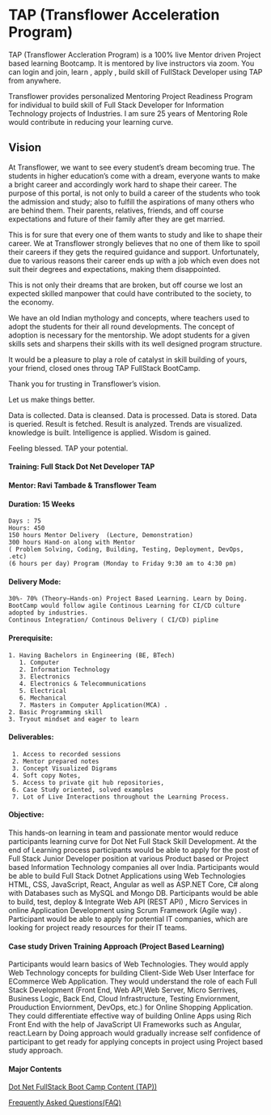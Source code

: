 # TAP (Transflower Acceleration Program)

TAP (Transflower Accleration Program) is a  100% live Mentor driven Project based learning Bootcamp. It is mentored by live instructors via zoom. You can login and join, learn , apply , build skill of FullStack Developer using TAP from anywhere.

Transflower provides personalized Mentoring Project Readiness Program for individual to build skill of Full Stack Developer for Information Technology projects of  Industries. I am sure 25 years of Mentoring Role would contribute in reducing your learning curve.

## Vision

At Transflower, we want to see every student’s dream becoming true. The students in higher education’s come with a dream, everyone wants to make a bright career and accordingly work hard to shape their career. The purpose of this portal, is not only to build a career of the students who took the admission and study; also to fulfill the aspirations of many others who are behind them. Their parents, relatives, friends, and off course expectations and future of their family after they are get married.

This is for sure that every one of them wants to study and like to shape their career. We at Transflower strongly believes that no one of them like to spoil their careers if they gets the required guidance and support. Unfortunately, due to various reasons their career ends up with a job which even does not suit their degrees and expectations, making them disappointed.

This is not only their dreams that are broken, but off course we lost an expected skilled manpower that could have contributed to the society, to the economy.

We have an old Indian mythology and concepts, where teachers used to adopt the students for their all round developments. The concept of adoption is necessary for the mentorship. We  adopt students for a given skills sets and sharpens their skills with its well designed program structure.

It  would be a pleasure to play a role of catalyst in skill building of yours, your friend, closed ones throug TAP FullStack BootCamp. 

Thank you for trusting in Transflower’s vision.

Let us make things better.

Data is collected.
Data is cleansed.
Data is processed.
Data is stored.
Data is queried.
Result is fetched.
Result is analyzed.
Trends are visualized.
knowledge is built.
Intelligence is applied.
Wisdom is gained.

Feeling blessed.
TAP your potential.


#### Training: Full Stack Dot Net Developer TAP
#### Mentor: Ravi Tambade & Transflower Team
#### Duration: 15 Weeks 
    Days : 75
    Hours: 450
    150 hours Mentor Delivery  (Lecture, Demonstration)
    300 hours Hand-on along with Mentor 
    ( Problem Solving, Coding, Building, Testing, Deployment, DevOps, .etc)
    (6 hours per day) Program (Monday to Friday 9:30 am to 4:30 pm)

#### Delivery Mode: 
    30%- 70% (Theory—Hands-on) Project Based Learning. Learn by Doing. 
	BootCamp would follow agile Continous Learning for CI/CD culture adopted by industries.
    Continous Integration/ Continous Delivery ( CI/CD) pipline

#### Prerequisite: 
    1. Having Bachelors in Engineering (BE, BTech) 
       1. Computer
       2. Information Technology 
       3. Electronics
       4. Electronics & Telecommunications
       5. Electrical 
       6. Mechanical
       7. Masters in Computer Application(MCA) . 
    2. Basic Programming skill
    3. Tryout mindset and eager to learn
    
#### Deliverables: 
     1. Access to recorded sessions
     2. Mentor prepared notes 
     3. Concept Visualized Digrams
     4. Soft copy Notes, 
     5. Access to private git hub repositories,
     6. Case Study oriented, solved examples
     7. Lot of Live Interactions throughout the Learning Process. 

#### Objective: 
This hands-on learning in team and passionate mentor would reduce participants learning curve for Dot Net Full Stack Skill Development. At the end of Learning process participants would be able to apply  for the post of Full Stack Junior Developer position at various Product based or Project based Information Technology  companies all over India. Participants would be able to build Full Stack Dotnet Applications using Web Technologies   HTML, CSS, JavaScript, React, Angular as well as ASP.NET Core, C# along with Databases such as MySQL and Mongo DB. Participants would be able to build, test, deploy & Integrate Web API (REST API) , Micro Services  in online Application Development using  Scrum Framework (Agile way) . Participant would be able to apply for potential IT companies, which are looking for project ready resources for their IT teams.

#### Case study Driven Training Approach (Project Based Learning)

Participants would learn basics of Web Technologies. They would apply Web Technology concepts for building Client-Side Web User Interface for ECommerce Web Application. They would understand the role of each Full Stack Development (Front End, Web API,Web Server, Micro Serrives, Business Logic, Back End, Cloud Infrastructure, Testing Enviornment, Prouduction Enviornment, DevOps, etc.) for Online Shopping Application. They could differentiate  effective way of building Online Apps using Rich Front End  with the help of JavaScript UI Frameworks such as Angular, react.Learn by Doing approach would gradually increase self confidence of participant to get ready for applying concepts in project using Project based study approach.




#### Major Contents
[Dot Net FullStack Boot Camp Content (TAP))](https://github.com/RaviTambade/tap/blob/main/dotnet.md)

[Frequently Asked Questions(FAQ)](https://github.com/RaviTambade/tap/blob/main/FAQ.md)

